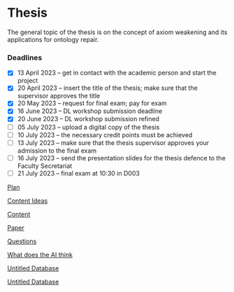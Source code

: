 # Thesis

The general topic of the thesis is on the concept of axiom weakening and its applications for ontology repair.

### Deadlines

- [x]  13 April 2023 – get in contact with the academic person and start the project
- [x]  20 April 2023 – insert the title of the thesis; make sure that the supervisor approves the title
- [x]  20 May 2023 – request for final exam; pay for exam
- [x]  16 June 2023 – DL workshop submission deadline
- [x]  20 June 2023 – DL workshop submission refined
- [ ]  05 July 2023 – upload a digital copy of the thesis
- [ ]  10 July 2023 – the necessary credit points must be achieved
- [ ]  13 July 2023 – make sure that the thesis supervisor approves your admission to the final exam
- [ ]  16 July 2023 – send the presentation slides for the thesis defence to the Faculty Secretariat
- [ ]  21 July 2023 – final exam at 10:30 in D003

[Plan](Thesis/Plan.md)

[Content Ideas](Thesis/Content%20Ideas.md)

[Content](Thesis/Content.md)

[Paper](Thesis/Paper.md)

[Questions](Thesis/Questions.md)

[What does the AI think](Thesis/What%20does%20the%20AI%20think.md)

[Untitled Database](Thesis/Untitled%20Database.csv)

[Untitled Database](Thesis/Untitled%20Database.csv)
